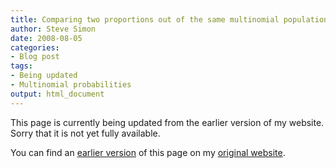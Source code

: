 ```yaml
---
title: Comparing two proportions out of the same multinomial population
author: Steve Simon
date: 2008-08-05
categories:
- Blog post
tags:
- Being updated
- Multinomial probabilities
output: html_document
---
```


This page is currently being updated from the earlier version of my website. Sorry that it is not yet fully available.

<!---More--->

You can find an [earlier version][sim1] of this page on my [original website][sim2].

[sim1]: http://www.pmean.com/08/TwoProportions.html
[sim2]: http://www.pmean.com/original_site.html
